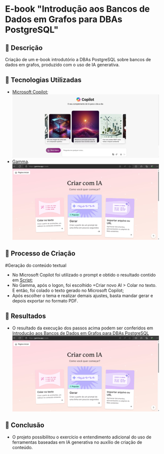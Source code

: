 # E-book "Introdução aos Bancos de Dados em Grafos para DBAs PostgreSQL"

## 📒 Descrição
Criação de um e-book introdutório a DBAs PostgreSQL sobre bancos de dados em grafos, produzido com o uso de IA generativa.

## 🤖 Tecnologias Utilizadas
-	[Microsoft Copilot](https://www.bing.com/chat?form=NTPCHB);
![image](https://github.com/ronaldoramos85/lab-natty-or-not/blob/main/images/Copilot.jpg)
-	[Gamma](https://gamma.app).
![image](https://github.com/ronaldoramos85/lab-natty-or-not/blob/main/images/gamma.jpg)

## 🧐 Processo de Criação

#Geração do conteúdo textual
-	No Microsoft Copilot foi utilizado o prompt e obtido o resultado contido em [Script](https://github.com/ronaldoramos85/lab-natty-or-not/blob/main/src/geracao_texto.txt);
-	No Gamma, após o logon, foi escolhido +Criar novo AI > Colar no texto. E então, foi colado o texto gerado no Microsoft Copilot;
- 	Após escolher o tema e realizar demais ajustes, basta mandar gerar e depois exportar no formato PDF.

## 🚀 Resultados
-	O resultado da execução dos passos acima podem ser conferidos em [Introdução aos Bancos de Dados em Grafos para DBAs PostgreSQL](https://github.com/ronaldoramos85/lab-natty-or-not/blob/main/ebook/Introducao-aos-Bancos-de-Dados-em-Grafos-para-DBAs-PostgreSQL.pdf)
![image](https://github.com/ronaldoramos85/lab-natty-or-not/blob/main/images/gamma.jpg)

## 💭 Conclusão
-	O projeto possibilitou o exercício e entendimento adicional do uso de ferramentas baseadas em IA generativa no auxílio de criação de conteúdo.
